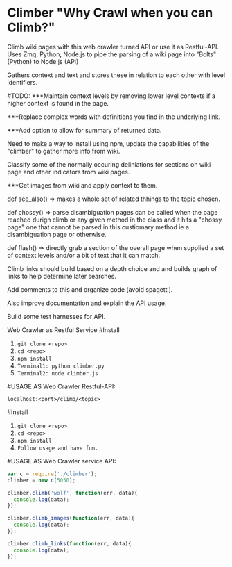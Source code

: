 # Climber "Why Crawl when you can Climb?"
Climb wiki pages with this web crawler turned API or use it as Restful-API.
Uses Zmq, Python, Node.js to pipe the parsing of a wiki page into "Bolts" (Python) to Node.js (API)

Gathers context and text and stores these in relation to each other with level identifiers.

#TODO:
***Maintain context levels by removing lower level contexts if a higher context is found in the page.

***Replace complex words with definitions you find in the underlying link.

***Add option to allow for summary of returned data.

Need to make a way to install using npm, update the capabilities of the "climber" to gather more info from wiki.

Classify some of the normally occuring deliniations for sections on wiki page and other indicators from wiki pages.

***Get images from wiki and apply context to them.

def see_also() => makes a whole set of related thhings to the topic chosen.

def chossy() => parse disambiguation pages can be called when the page reached durign climb or
any given method in the class and it hits a "chossy page" one that cannot be parsed in this custiomary
method ie a disambiguation page or otherwise.

def flash() => directly grab a section of the overall page when supplied a set of context levels and/or
a bit of text that it can match.

Climb links should build based on a depth choice and and builds graph of links to help determine later searches.

Add comments to this and organize code (avoid spagetti).

Also improve documentation and explain the API usage.

Build some test harnesses for API.

Web Crawler as Restful Service
#Install
1. `git clone <repo>`
2. `cd <repo>`
3. `npm install`
4. `Terminal1: python climber.py`
5. `Terminal2: node climber.js`

#USAGE AS Web Crawler Restful-API:

`localhost:<port>/climb/<topic>`

#Install
1. `git clone <repo>`
2. `cd <repo>`
3. `npm install`
4. `Follow usage and have fun.`


#USAGE AS Web Crawler service API:

```javascript
var c = require('./climber');
climber = new c(5050);

climber.climb('wolf', function(err, data){
  console.log(data);
});

climber.climb_images(function(err, data){
  console.log(data);
});

climber.climb_links(function(err, data){
  console.log(data);
});
```
